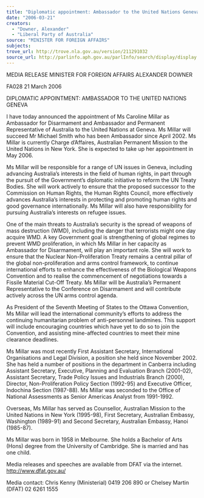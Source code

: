 ```yaml
---
title: "Diplomatic appointment: Ambassador to the United Nations Geneva."
date: "2006-03-21"
creators:
  - "Downer, Alexander"
  - "Liberal Party of Australia"
source: "MINISTER FOR FOREIGN AFFAIRS"
subjects:
trove_url: http://trove.nla.gov.au/version/211291032
source_url: http://parlinfo.aph.gov.au/parlInfo/search/display/display.w3p;query=Id%3A%22media/pressrel/HR3J6%22
---
```


 

 MEDIA RELEASE MINISTER FOR FOREIGN AFFAIRS ALEXANDER DOWNER

 

 FA028                                         21 March 2006 

 

 DIPLOMATIC APPOINTMENT:  AMBASSADOR TO THE UNITED NATIONS GENEVA   

 I have today announced the appointment of Ms Caroline Millar as Ambassador for Disarmament and  Ambassador and Permanent Representative of Australia to the United Nations at Geneva.  Ms Millar  will succeed Mr Michael Smith who has been Ambassador since April 2002.  Ms Millar is currently  Charge d’Affaires, Australian Permanent Mission to the United Nations in New York.  She is  expected to take up her appointment in May 2006.   

 Ms Millar will be responsible for a range of UN issues in Geneva, including advancing Australia’s  interests in the field of human rights, in part through the pursuit of the Government’s diplomatic  initiative to reform the UN Treaty Bodies.  She will work actively to ensure that the proposed  successor to the Commission on Human Rights, the Human Rights Council, more effectively  advances Australia’s interests in protecting and promoting human rights and good governance  internationally. Ms Millar will also have responsibility for pursuing Australia’s interests on refugee  issues.    

 One of the main threats to Australia’s security is the spread of weapons of mass destruction (WMD),  including the danger that terrorists might one day acquire WMD.  A key Government goal is  strengthening of global regimes to prevent WMD proliferation, in which Ms Millar in her capacity as  Ambassador for Disarmament, will play an important role.  She will work to ensure that the Nuclear  Non-Proliferation Treaty remains a central pillar of the global non-proliferation and arms control  framework, to continue international efforts to enhance the effectiveness of the Biological Weapons  Convention and to realise the commencement of negotiations towards a Fissile Material Cut-Off  Treaty.  Ms Millar will be Australia’s Permanent Representative to the Conference on Disarmament  and will contribute actively across the UN arms control agenda.   

 As President of the Seventh Meeting of States to the Ottawa Convention, Ms Millar will lead  the  international community’s efforts to address the continuing humanitarian problem of anti-personnel  landmines.  This support will include encouraging countries which have yet to do so to join the  Convention, and assisting mine-affected countries to meet their mine clearance deadlines.   

 Ms Millar was most recently First Assistant Secretary, International Organisations and Legal  Division, a position she held since November 2002.  She has held a number of positions in the  department in Canberra including Assistant Secretary, Executive, Planning and Evaluation Branch  (2001-02), Assistant Secretary, Trade Policy Issues and Industrials Branch (2000), Director, Non-Proliferation Policy Section (1992-95) and Executive Officer, Indochina Section (1987-88).  Ms  Millar was seconded to the Office of National Assessments as Senior Americas Analyst from 1991-1992.   

 Overseas, Ms Millar has served as Counsellor, Australian Mission to the United Nations in New York  (1995-98), First Secretary, Australian Embassy, Washington (1989-91) and Second Secretary,  Australian Embassy, Hanoi (1985-87).     

 Ms Millar was born in 1958 in Melbourne.  She holds a Bachelor of Arts (Hons) degree from the  University of Cambridge.  She is married and has one child.   

 Media releases and speeches are available from DFAT via the internet.      http://www.dfat.gov.au/ 

 

 

 

 Media contact: Chris Kenny (Ministerial) 0419 206 890 or  Chelsey Martin (DFAT) 02 6261 1555 

